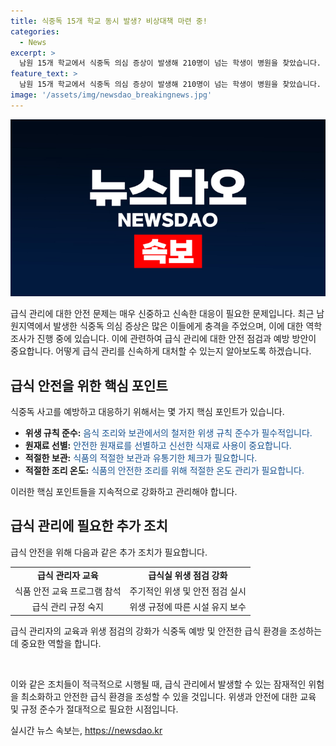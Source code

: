 ```yaml
---
title: 식중독 15개 학교 동시 발생? 비상대책 마련 중!
categories:
  - News
excerpt: >
  남원 15개 학교에서 식중독 의심 증상이 발생해 210명이 넘는 학생이 병원을 찾았습니다. 의심 신고가 접수된 15개 학교의 급식실과 조리실이 텅 비었고, 보건 당국은 역학 조사에 나섰습니다. 식중독 여부를 파악하는 데는 사나흘, 정확한 경위 파악에는 4주 이상 소요될 것으로 예상됩니다. 이에 앞서 5월에 전주에서도 집단 식중독이 보고된 바 있었는데, 단체 급식 관리에 대한 비상이 걸린 상황입니다.
feature_text: >
  남원 15개 학교에서 식중독 의심 증상이 발생해 210명이 넘는 학생이 병원을 찾았습니다. 의심 신고가 접수된 15개 학교의 급식실과 조리실이 텅 비었고, 보건 당국은 역학 조사에 나섰습니다. 식중독 여부를 파악하는 데는 사나흘, 정확한 경위 파악에는 4주 이상 소요될 것으로 예상됩니다. 이에 앞서 5월에 전주에서도 집단 식중독이 보고된 바 있었는데, 단체 급식 관리에 대한 비상이 걸린 상황입니다.
image: '/assets/img/newsdao_breakingnews.jpg'
---
```


<p><img src="/assets/img/newsdao_breakingnews.jpg" alt="firstkoreanews 속보" /></p>

<p>급식 관리에 대한 안전 문제는 매우 신중하고 신속한 대응이 필요한 문제입니다. 최근 남원지역에서 발생한 식중독 의심 증상은 많은 이들에게 충격을 주었으며, 이에 대한 역학조사가 진행 중에 있습니다. 이에 관련하여 급식 관리에 대한 안전 점검과 예방 방안이 중요합니다. 어떻게 급식 관리를 신속하게 대처할 수 있는지 알아보도록 하겠습니다. </p>

<h2 data-ke-size="size26">급식 안전을 위한 핵심 포인트</h2>

<p>식중독 사고를 예방하고 대응하기 위해서는 몇 가지 핵심 포인트가 있습니다. </p>

<ul>
    <li><b>위생 규칙 준수:</b> <span style="color: #1a5490;">음식 조리와 보관에서의 철저한 위생 규칙 준수가 필수적입니다.</span></li>
    <li><b>원재료 선별:</b> <span style="color: #1a5490;">안전한 원재료를 선별하고 신선한 식재료 사용이 중요합니다.</span></li>
    <li><b>적절한 보관:</b> <span style="color: #1a5490;">식품의 적절한 보관과 유통기한 체크가 필요합니다.</span></li>
    <li><b>적절한 조리 온도:</b> <span style="color: #1a5490;">식품의 안전한 조리를 위해 적절한 온도 관리가 필요합니다.</span></li>
</ul>

<p>이러한 핵심 포인트들을 지속적으로 강화하고 관리해야 합니다. </p>

<h2 data-ke-size="size26">급식 관리에 필요한 추가 조치</h2>

<p>급식 안전을 위해 다음과 같은 추가 조치가 필요합니다. </p>

<table>
    <tr>
        <td style="text-align: center; height: 17px;"><b>급식 관리자 교육</b></td>
        <td style="text-align: center; height: 17px;"><b>급식실 위생 점검 강화</b></td>
    </tr>
    <tr>
        <td style="text-align: center; height: 17px;">식품 안전 교육 프로그램 참석</td>
        <td style="text-align: center; height: 17px;">주기적인 위생 및 안전 점검 실시</td>
    </tr>
    <tr>
        <td style="text-align: center; height: 17px;">급식 관리 규정 숙지</td>
        <td style="text-align: center; height: 17px;">위생 규정에 따른 시설 유지 보수</td>
    </tr>
</table>

<p>급식 관리자의 교육과 위생 점검의 강화가 식중독 예방 및 안전한 급식 환경을 조성하는 데 중요한 역할을 합니다.</p>

<p data-ke-size="size16">&nbsp;</p>

<p>이와 같은 조치들이 적극적으로 시행될 때, 급식 관리에서 발생할 수 있는 잠재적인 위험을 최소화하고 안전한 급식 환경을 조성할 수 있을 것입니다. 위생과 안전에 대한 교육 및 규정 준수가 절대적으로 필요한 시점입니다.</p>
실시간 뉴스 속보는, <a href="https://newsdao.kr" rel="dofollow">https://newsdao.kr</a>



